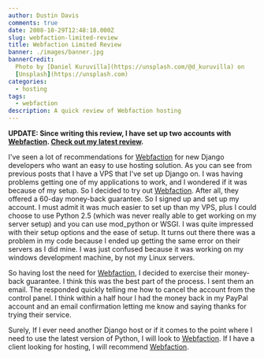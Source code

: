 ```yaml
---
author: Dustin Davis
comments: true
date: 2008-10-29T12:48:18.000Z
slug: webfaction-limited-review
title: Webfaction Limited Review
banner: ./images/banner.jpg
bannerCredit:
  Photo by [Daniel Kuruvilla](https://unsplash.com/@d_kuruvilla) on
  [Unsplash](https://unsplash.com)
categories:
  - hosting
tags:
  - webfaction
description: A quick review of Webfaction hosting
---
```


**UPDATE: Since writing this review, I have set up two accounts with
**[**Webfaction**](http://www.webfaction.com/?affiliate=redseam)**.
**[**Check out my latest review**](/blog/webfaction-review)**.**

I've seen a lot of recommendations for
[Webfaction](http://www.webfaction.com/signup?affiliate=redseam) for new Django
developers who want an easy to use hosting solution. As you can see from
previous posts that I have a VPS that I've set up Django on. I was having
problems getting one of my applications to work, and I wondered if it was
because of my setup. So I decided to try out
[Webfaction](http://www.webfaction.com/signup?affiliate=redseam). After all,
they offered a 60-day money-back guarantee. So I signed up and set up my
account. I must admit it was much easier to set up than my VPS, plus I could
choose to use Python 2.5 (which was never really able to get working on my
server setup) and you can use mod_python or WSGI. I was quite impressed with
their setup options and the ease of setup. It turns out there there was a
problem in my code because I ended up getting the same error on their servers as
I did mine. I was just confused because it was working on my windows development
machine, by not my Linux servers.

So having lost the need for
[Webfaction](http://www.webfaction.com/signup?affiliate=redseam), I decided to
exercise their money-back guarantee. I think this was the best part of the
process. I sent them an email. The responded quickly telling me how to cancel
the account from the control panel. I think within a half hour I had the money
back in my PayPal account and an email confirmation letting me know and saying
thanks for trying their service.

Surely, If I ever need another Django host or if it comes to the point where I
need to use the latest version of Python, I will look to
[Webfaction](http://www.webfaction.com/signup?affiliate=redseam). If I have a
client looking for hosting, I will recommend
[Webfaction](http://www.webfaction.com/?affiliate=redseam).
